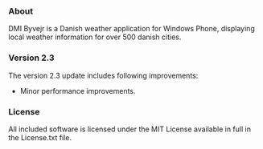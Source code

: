 ### About

DMI Byvejr is a Danish weather application for Windows Phone,
displaying local weather information for over 500 danish cities.

### Version 2.3

The version 2.3 update includes following improvements:

* Minor performance improvements.

### License

All included software is licensed under the MIT License
available in full in the License.txt file.
